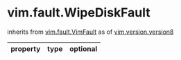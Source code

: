 vim.fault.WipeDiskFault
=======================
inherits from [vim.fault.VimFault](docs/vim.fault.VimFault.md)
as of [vim.version.version8](docs/vim.version.md)

| property | type | optional |
|:---------|:-----|:---------|
